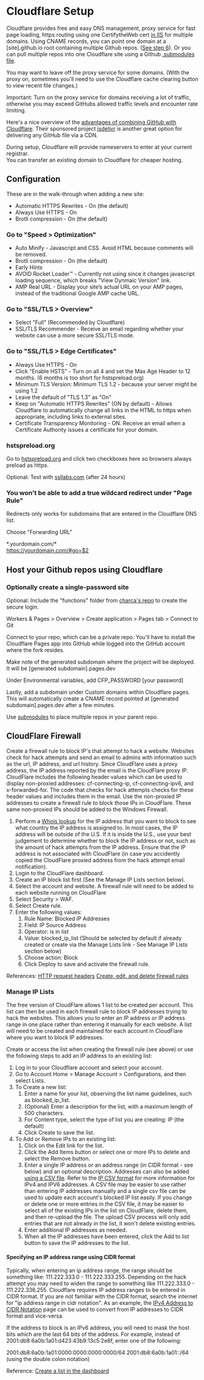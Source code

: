 # Cloudflare Setup

Cloudflare provides free and easy DNS management, proxy service for fast page loading, https routing using one CertifytheWeb cert [in IIS](https://model.earth/setup) for multiple domains.  Using CNAME records, you can point one domain at a [site].github.io root containing multiple Github repos. ([See step 6](../../start/steps/)). Or you can pull multiple repos into one Cloudflare site using a Github [.submodules file](../submodules/).

You may want to leave off the proxy service for some domains. (With the proxy on, sometimes you'll need to  use the Cloudflare cache clearing button to view recent file changes.)

Important: Turn on the proxy service for domains receiving a lot of traffic, otherwise you may exceed GitHubs allowed traffic levels and encounter rate limiting.  

Here's a nice overview of the [advantages of combining GitHub with Cloudflare](https://www.toptal.com/github/unlimited-scale-web-hosting-github-pages-cloudflare). Their sponsored project [jsdelivr](https://gomakethings.com/how-to-turn-any-github-repo-into-a-cdn/) is another great option for delivering any GitHub file via a CDN.

During setup, Cloudflare will provide nameservers to enter at your current registrar.  
You can transfer an existing domain to Cloudflare for cheaper hosting.  

## Configuration

These are in the walk-through when adding a new site:

- Automatic HTTPS Rewrites - On (the default)
- Always Use HTTPS - On  
- Brotli compression - On (the default)  


### Go to "Speed > Optimization"  

- Auto Minify - Javascript and CSS. Avoid HTML because comments will be removed.  
- Brotli compression - On (the default)  
- Early Hints  
- AVOID Rocket Loader™ - Currently not using since it changes javascript loading sequence, which breaks "View Dynmaic Version" link.  <!--Improve the paint time for pages which include JavaScript.  -->
- AMP Real URL - Display your site’s actual URL on your AMP pages, instead of the traditional Google AMP cache URL.  



<!--
The following set-up steps originated from the three videos here: https://httpsiseasy.com
Video 2: Under the same tab
https://www.youtube.com/watch?time_continue=1&v=mVzdEl5G0iM
-->

### Go to "SSL/TLS > Overview"  

- Select "Full" (Recommended by Cloudflare)  
- SSL/TLS Recommender - Receive an email regarding whether your website can use a more secure SSL/TLS mode.  

### Go to "SSL/TLS > Edge Certificates"  

- Always Use HTTPS - On  
- Click "Enable HSTS" - Turn on all 4 and set the Max Age Header to 12 months. (6 months is too short for hstspreload.org)  
- Minimum TLS Version: Minimum TLS 1.2 - because your server might be using 1.2<!--(but use TLS 1.3)-->  
- Leave the default of "TLS 1.3" as "On"  
- Keep on "Automatic HTTPS Rewrites" (ON by default) - Allows Cloudflare to automatically change all links in the HTML to https when appropriate, including links to external sites.  
- Certificate Transparency Monitoring - ON. Receive an email when a Certificate Authority issues a certificate for your domain.  

### hstspreload.org

Go to [hstspreload.org](https://hstspreload.org) and click two checkboxes here so browsers always preload as https.  

Optional: Test with [ssllabs.com](https://www.ssllabs.com/ssltest/analyze.html?hideResults=on&latest) (after 24 hours)  

### You won't be able to add a true wildcard redirect under "Page Rule"

Redirects only works for subdomains that are entered in the Cloudflare DNS list.  

Choose "Forwarding URL"  

\*.yourdomain.com/\*  
https://yourdomain.com/#go=$2  


## Host your Github repos using Cloudflare

### Optionally create a single-password site

Optional: Include the "functions" folder from [charca's repo](https://dev.to/charca/password-protection-for-cloudflare-pages-8ma) to create the secure login.

<!--
No longer seeing this route, double-check then delete thiL
Add a custom domain in cloudflare Pages by clicking "Create a project" at "Account Home > Pages"

Workers & Pages > Pages tab > Connect to Git
-->

Workers & Pages > Overview > Create application > Pages tab > Connect to Git

Connect to your repo, which can be a private repo.
You'll have to install the Cloudflare Pages app into GitHub while logged into the GitHub account where the fork resides.

Make note of the generated subdomain where the project will be deployed.  It will be [generated subdomain].pages.dev

Under Environmental variables, add CFP_PASSWORD [your password]

Lastly, add a subdomain under Custom domains within Cloudflare pages.
This will automatically create a CNAME record pointed at [generated subdomain].pages.dev after a few minutes.

Use [submodules](../submodules) to place multiple repos in your parent repo.

## CloudFlare Firewall
Create a firewall rule to block IP's that attempt to hack a website. Websites check for hack attempts and send an email to admins with information such as the url, IP address, and url history. Since CloudFlare uses a proxy address, the IP address reported by the email is the CloudFlare proxy IP. CloudFlare includes the following header values which can be used to display non-proxied addresses: cf-connecting-ip, cf-connecting-ipv6, and x-forwarded-for. The code that checks for hack attempts checks for these header values and includes them in the email. Use the non-proxied IP addresses to create a firewall rule to block those IPs in CloudFlare. These same non-proxied IPs should be added to the Windows Firewall.

1. Perform a [Whois lookup](https://www.whois.com/whois/) for the IP address that you want to block to see what country the IP address is assigned to. In most cases, the IP address will be outside of the U.S. If it is inside the U.S., use your best judgement to determine whether to block the IP address or not, such as the amount of hack attempts from the IP address. Ensure that the IP address is not associated with CloudFlare (in case you accidently copied the CloudFlare proxied address from the hack attempt email notification). 
1. Login to the CloudFlare dashboard.
1. Create an IP block list first (See the Manage IP Lists section below).
1. Select the account and website. A firewall rule will need to be added to each website running on CloudFlare
1. Select Security > WAF.
1. Select Create rule.
1. Enter the following values:
    1. Rule Name: Blocked IP Addresses
    1. Field: IP Source Address
    1. Operator: is in list
    1. Value: blocked\_ip\_list (Should be selected by default if already created or create via the Manage Lists link - See Manage IP Lists section below)
    1. Choose action: Block
    1. Click Deploy to save and activate the firewall rule.

References:
[HTTP request headers](https://developers.cloudflare.com/fundamentals/get-started/reference/http-request-headers/#cf-connecting-ip)
[Create, edit, and delete firewall rules](https://developers.cloudflare.com/firewall/cf-dashboard/create-edit-delete-rules/)

### Manage IP Lists
The free version of CloudFlare allows 1 list to be created per account. This list can then be used in each firewall rule to block IP addresses trying to hack the websites. This allows you to enter an IP address or IP address range in one place rather than entering it manually for each website. A list will need to be created and maintained for each account in CloudFlare where you want to block IP addresses.

Create or access the list when creating the firewall rule (see above) or use the following steps to add an IP address to an existing list:
1. Log in to your Cloudflare account and select your account.
1. Go to Account Home > Manage Account > Configurations, and then select Lists.
1. To Create a new list:
    1. Enter a name for your list, observing the list name guidelines, such as blocked\_ip\_list.
    1. (Optional) Enter a description for the list, with a maximum length of 500 characters.
    1. For Content type, select the type of list you are creating: IP (the default)
    1. Click Create to save the list.
1. To Add or Remove IPs to an existing list:
    1. Click on the Edit link for the list.
    1. Click the Add Items button or select one or more IPs to delete and select the Remove button.
    1. Enter a single IP address or an address range (in CIDR format - see below) and an optional description. Addresses can also be added [using a CSV file](https://developers.cloudflare.com/fundamentals/global-configurations/lists/create-dashboard/#add-items-using-a-csv-file). Refer to the [IP CSV format](https://developers.cloudflare.com/fundamentals/global-configurations/lists/ip-lists/) for more information for IPv4 and IPV6 addresses. A CSV file may be easier to use rather than entering IP addresses manually and a single csv file can be used to update each account's blocked IP list easily. If you change or delete one or more entries in the CSV file, it may be easier to select all of the existing IPs in the list on CloudFlare, delete them, and then re-upload the file. The upload CSV process will only add entries that are not already in the list, it won't delete existing entries.
    1. Enter additional IP addresses as needed.
    1. When all the IP addresses have been entered, click the Add to list button to save the IP addresses to the list.

#### Specifying an IP address range using CIDR format
Typically, when entering an ip address range, the range should be something like: 111.222.333.0 - 111.222.333.255. Depending on the hack attempt you may need to widen the range to something like 111.222.333.0 - 111.222.336.255. Cloudflare requires IP address ranges to be entered in CIDR format. If you are not familiar with the CIDR format, search the internet for "ip address range in cidr notation". As an example, the [IPv4 Address to CIDR Notation](https://www.ipaddressguide.com/cidr) page can be used to convert from IP addresses to CIDR format and vice-versa.

If the address to block is an IPv6 address, you will need to mask the host bits which are the last 64 bits of the address. 
For example, instead of 2001:db8:6a0b:1a01:d423:43b9:13c5:2e8f, enter one of the following:

2001:db8:6a0b:1a01:0000:0000:0000:0000/64
2001:db8:6a0b:1a01::/64 (using the double colon notation)

Reference:
[Create a list in the dashboard](https://developers.cloudflare.com/fundamentals/global-configurations/lists/create-dashboard/)
